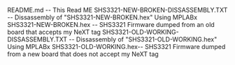 README.md  -- This Read ME
SHS3321-NEW-BROKEN-DISSASSEMBLY.TXT -- Dissassembly of "SHS3321-NEW-BROKEN.hex" Using MPLABx
SHS3321-NEW-BROKEN.hex -- SHS3321 Firmware dumped from an old board that accepts my NeXT tag
SHS3321-OLD-WORKING-DISSASSEMBLY.TXT -- Dissassembly of "SHS3321-OLD-WORKING.hex" Using MPLABx
SHS3321-OLD-WORKING.hex-- SHS3321 Firmware dumped from a new board that does not accept my NeXT tag